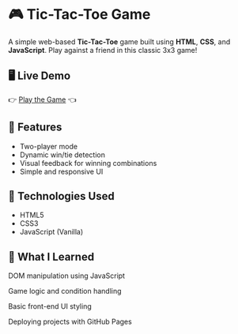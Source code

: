 # 🎮 Tic-Tac-Toe Game

A simple web-based **Tic-Tac-Toe** game built using **HTML**, **CSS**, and **JavaScript**. Play against a friend in this classic 3x3 game!

## 🖥️ Live Demo

👉 [Play the Game]() 👈

## 📌 Features

- Two-player mode
- Dynamic win/tie detection
- Visual feedback for winning combinations
- Simple and responsive UI

## 🚀 Technologies Used

- HTML5
- CSS3
- JavaScript (Vanilla)

## 🧠 What I Learned
DOM manipulation using JavaScript

Game logic and condition handling

Basic front-end UI styling

Deploying projects with GitHub Pages
